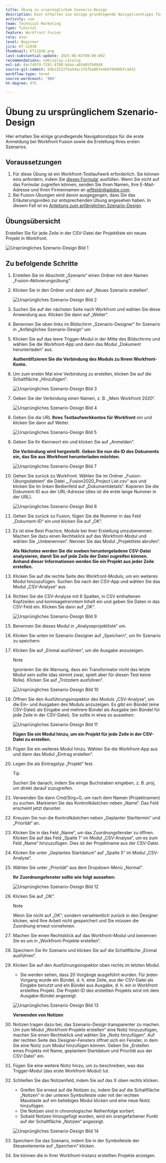 ```yaml
---
title: Übung zu ursprünglichem Szenario-Design
description: Hier erhalten Sie einige grundlegende Navigationstipps für die erste Anmeldung bei Workfront Fusion sowie die Erstellung Ihres ersten Szenarios.
activity: use
team: Technical Marketing
type: Tutorial
feature: Workfront Fusion
role: User
level: Beginner
jira: KT-11038
thumbnail: KT11038.png
last-substantial-update: 2025-06-02T00:00:00Z
recommendations: noDisplay,catalog
exl-id: 8ecf4979-f291-4788-bdaa-ab5485fb0849
source-git-commit: 64b23532fba54ac1fbfba807e4b6f0490bfca631
workflow-type: tm+mt
source-wordcount: '985'
ht-degree: 97%

---
```


# Übung zu ursprünglichem Szenario-Design

Hier erhalten Sie einige grundlegende Navigationstipps für die erste Anmeldung bei Workfront Fusion sowie die Erstellung Ihres ersten Szenarios.

## Voraussetzungen

1. Für diese Übung ist ein Workfront-Testlaufwerk erforderlich. Sie können eins anfordern, indem Sie [dieses Formular](https://forms.office.com/r/f1J8HRGrNY) ausfüllen. Wenn Sie nicht auf das Formular zugreifen können, senden Sie Ihren Namen, Ihre E-Mail-Adresse und Ihren Firmennamen an wfttstdr@adobe.com.
1. Bei Fusion-Übungen wird davon ausgegangen, dass Sie das Erläuterungsvideo zur entsprechenden Übung angesehen haben. In diesem Fall ist es [Anleitung zum anfänglichen Szenario-Design](https://experienceleague.adobe.com/docs/workfront-learn/tutorials-workfront/fusion/understand-the-basics/initial-scenario-design-walkthrough.html?lang=de).


## Übungsübersicht

Erstellen Sie für jede Zeile in der CSV-Datei der Projektliste ein neues Projekt in Workfront.

![Ursprüngliches Szenario-Design Bild 1](../12-exercises/assets/initial-scenario-design-1.png)

## Zu befolgende Schritte

1. Erstellen Sie im Abschnitt „Szenario“ einen Ordner mit dem Namen „Fusion-Aktivierungsübung“.
1. Klicken Sie in den Ordner und dann auf „Neues Szenario erstellen“.

   ![Ursprüngliches Szenario-Design Bild 2](../12-exercises/assets/initial-scenario-design-2.png)

1. Suchen Sie auf der nächsten Seite nach Workfront und wählen Sie diese Anwendung aus. Klicken Sie dann auf „Weiter“.
1. Benennen Sie oben links im Bildschirm „Szenario-Designer“ Ihr Szenario in „Anfängliches Szenario-Design“ um
1. Klicken Sie auf das leere Trigger-Modul in der Mitte des Bildschirms und wählen Sie die Workfront-App und dann das Modul „Dokument herunterladen“ aus.

   **Authentifizieren Sie die Verbindung des Moduls zu Ihrem Workfront-Konto.**

1. Um zum ersten Mal eine Verbindung zu erstellen, klicken Sie auf die Schaltfläche „Hinzufügen“.

   ![Ursprüngliches Szenario-Design Bild 3](../12-exercises/assets/initial-scenario-design-3.png)

1. Geben Sie der Verbindung einen Namen, z. B. „Mein Workfront 2020“.

   ![Ursprüngliches Szenario-Design Bild 4](../12-exercises/assets/initial-scenario-design-4.png)

1. Geben Sie die URL **Ihres Testlaufwerkkontos für Workfront** ein und klicken Sie dann auf Weiter.

   ![Ursprüngliches Szenario-Design Bild 5](../12-exercises/assets/initial-scenario-design-5.png)

1. Geben Sie Ihr Kennwort ein und klicken Sie auf „Anmelden“.

   **Die Verbindung wird hergestellt. Geben Sie nun die ID des Dokuments ein, das Sie aus Workfront herunterladen möchten.**

   ![Ursprüngliches Szenario-Design Bild 7](../12-exercises/assets/initial-scenario-design-7.png)

1. Gehen Sie zurück zu Workfront. Wählen Sie im Ordner „Fusion-Übungsdateien“ die Datei „_Fusion2020_Project List.csv“ aus und klicken Sie im linken Bedienfeld auf „Dokumentdetails“. Kopieren Sie die Dokument-ID aus der URL-Adresse (dies ist die erste lange Nummer in der URL).

   ![Ursprüngliches Szenario-Design Bild 8](../12-exercises/assets/initial-scenario-design-8.png)

1. Gehen Sie zurück zu Fusion, fügen Sie die Nummer in das Feld „Dokument-ID“ ein und klicken Sie auf „OK“.
1. Es ist eine Best Practice, Module bei ihrer Erstellung umzubenennen. Machen Sie dazu einen Rechtsklick auf das Workfront-Modul und wählen Sie „Umbenennen“. Nennen Sie das Modul „Projektliste abrufen“.

   **Als Nächstes werden Sie die soeben heruntergeladene CSV-Datei analysieren, damit Sie auf jede Zeile der Datei zugreifen können. Anhand dieser Informationen werden Sie ein Projekt aus jeder Zeile erstellen.**

1. Klicken Sie auf die rechte Seite des Workfront-Moduls, um ein weiteres Modul hinzuzufügen. Suchen Sie nach der CSV-App und wählen Sie das Modul „CSV-Analyse“ aus.
1. Richten Sie die CSV-Analyse mit 6 Spalten, in CSV enthaltenen Kopfzeilen und kommagetrenntem Inhalt ein und geben Sie Daten in das CSV-Feld ein. Klicken Sie dann auf „OK“.

   ![Ursprüngliches Szenario-Design Bild 9](../12-exercises/assets/initial-scenario-design-9.png)

1. Benennen Sie dieses Modul in „Analyseprojektliste“ um.
1. Klicken Sie unten im Szenario-Designer auf „Speichern“, um Ihr Szenario zu speichern.
1. Klicken Sie auf „Einmal ausführen“, um die Ausgabe anzuzeigen.

   >[!NOTE]
   >
   >Ignorieren Sie die Warnung, dass ein Transformator nicht das letzte Modul sein sollte (das stimmt zwar, spielt aber für diesen Test keine Rolle). Klicken Sie auf „Trotzdem ausführen“.

   ![Ursprüngliches Szenario-Design Bild 10](../12-exercises/assets/initial-scenario-design-10.png)

1. Öffnen Sie den Ausführungsinspektor des Moduls „CSV-Analyse“, um die Ein- und Ausgaben des Moduls anzuzeigen. Es gibt ein Bündel (eine CSV-Datei) als Eingabe und mehrere Bündel als Ausgabe (ein Bündel für jede Zeile in der CSV-Datei). Sie sollte in etwa so aussehen:

   ![Ursprüngliches Szenario-Design Bild 11](../12-exercises/assets/initial-scenario-design-11.png)

   **Fügen Sie ein Modul hinzu, um ein Projekt für jede Zeile in der CSV-Datei zu erstellen.**

1. Fügen Sie ein weiteres Modul hinzu. Wählen Sie die Workfront-App aus und dann das Modul „Eintrag erstellen“.
1. Legen Sie als Eintragstyp „Projekt“ fest.

   >[!TIP]
   >
   >Suchen Sie danach, indem Sie einige Buchstaben eingeben, z. B. *proj*, um direkt darauf zuzugreifen.

1. Verwenden Sie dann Cmd/Strg+G, um nach dem Namen (Projektnamen) zu suchen. Markieren Sie das Kontrollkästchen neben „Name“. Das Feld erscheint jetzt darunter.
1. Kreuzen Sie nun die Kontrollkästchen neben „Geplanter Starttermin“ und „Priorität“ an.
1. Klicken Sie in das Feld „Name“, um das Zuordnungsfenster zu öffnen. Klicken Sie auf das Feld „Spalte 1“ im Modul „CSV-Analyse“, um es zum Feld „Name“ hinzuzufügen. Dies ist der Projektname aus der CSV-Datei.
1. Klicken Sie unter „Geplantes Startdatum“ auf „Spalte 5“ im Modul „CSV-Analyse“.
1. Wählen Sie unter „Priorität“ aus dem Dropdown-Menü „Normal“.

   **Ihr Zuordnungsfenster sollte wie folgt aussehen:**

   ![Ursprüngliches Szenario-Design Bild 12](../12-exercises/assets/initial-scenario-design-12.png)

1. Klicken Sie auf „OK“.

   >[!NOTE]
   >
   >Wenn Sie nicht auf „OK“, sondern versehentlich zurück in den Designer klicken, wird Ihre Arbeit nicht gespeichert und Sie müssen die Zuordnung erneut vornehmen.

1. Machen Sie einen Rechtsklick auf das Workfront-Modul und benennen Sie es um in „Workfront-Projekte erstellen“.
1. Speichern Sie Ihr Szenario und klicken Sie auf die Schaltfläche „Einmal ausführen“.
1. Klicken Sie auf den Ausführungsinspektor oben rechts im letzten Modul.

   + Sie werden sehen, dass 20 Vorgänge ausgeführt wurden. Für jeden Vorgang wurde ein Bündel, d. h. eine Zeile, aus der CSV-Datei als Eingabe benutzt und ein Bündel aus Ausgabe, d. h. ein in Workfront erstelltes Projekt. Die Projekt-ID des erstellten Projekts wird mit dem Ausgabe-Bündel angezeigt.

   ![Ursprüngliches Szenario-Design Bild 13](../12-exercises/assets/initial-scenario-design-13.png)

   **Verwenden von Notizen**

1. Notizen tragen dazu bei, das Szenario-Design transparenter zu machen. Um zum Modul „Workfront-Projekte erstellen“ eine Notiz hinzuzufügen, machen Sie einen Rechtsklick und wählen Sie „Notiz hinzufügen“. Auf der rechten Seite des Designer-Fensters öffnet sich ein Fenster, in dem Sie eine Notiz zum Modul hinzufügen können. Geben Sie „Erstellen eines Projekts mit Name, geplantem Startdatum und Priorität aus der CSV-Datei“ ein.
1. Fügen Sie eine weitere Notiz hinzu, um zu beschreiben, was das Trigger-Modul (das erste Workfront-Modul) tut.
1. Schließen Sie das Notizenfeld, indem Sie auf das X oben rechts klicken.

   + Greifen Sie erneut auf die Notizen zu, indem Sie auf die Schaltfläche „Notizen“ in der unteren Symbolleiste oder mit der rechten Maustaste auf ein beliebiges Modul klicken und eine neue Notiz hinzufügen.
   + Die Notizen sind in chronologischer Reihenfolge sortiert.
   + Sobald Notizen hinzugefügt wurden, wird ein orangefarbener Punkt auf der Schaltfläche „Notizen“ angezeigt.

   ![Ursprüngliches Szenario-Design Bild 14](../12-exercises/assets/initial-scenario-design-14.png)

1. Speichern Sie das Szenario, indem Sie in der Symbolleiste der Steuerelemente auf „Speichern“ klicken.
1. Sie können die in Ihrer Workfront-Instanz erstellten Projekte anzeigen.
